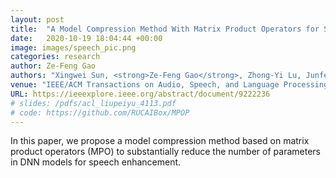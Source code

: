 ```yaml
---
layout: post
title:  "A Model Compression Method With Matrix Product Operators for Speech Enhancement"
date:   2020-10-19 18:04:44 +00:00
image: images/speech_pic.png
categories: research
author: Ze-Feng Gao
authors: "Xingwei Sun, <strong>Ze-Feng Gao</strong>, Zhong-Yi Lu, Junfeng Li, Yonghong Yan"
venue: "IEEE/ACM Transactions on Audio, Speech, and Language Processing 28, 2837-2847"
URL: https://ieeexplore.ieee.org/abstract/document/9222236
# slides: /pdfs/acl_liupeiyu_4113.pdf
# code: https://github.com/RUCAIBox/MPOP
---
```

In this paper, we propose a model compression method based on matrix product operators (MPO) to substantially reduce the number of parameters in DNN models for speech enhancement.
